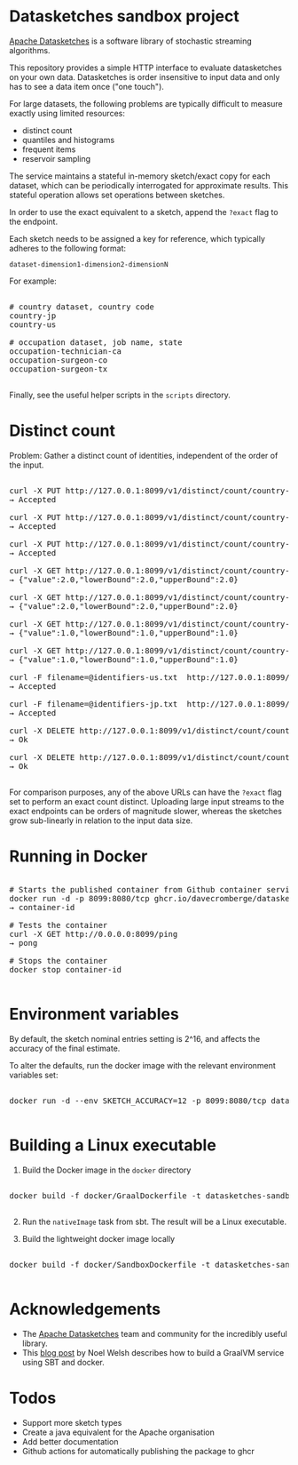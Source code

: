 # Datasketches sandbox project

[Apache Datasketches](https://datasketches.apache.org/) is a software library of stochastic streaming algorithms.

This repository provides a simple HTTP interface to evaluate datasketches on your own data.  Datasketches is order insensitive
to input data and only has to see a data item once ("one touch").

For large datasets, the following problems are typically difficult to measure exactly using limited resources:
- distinct count
- quantiles and histograms
- frequent items 
- reservoir sampling

The service maintains a stateful in-memory sketch/exact copy for each dataset, which can be periodically interrogated for approximate results.
This stateful operation allows set operations between sketches.

In order to use the exact equivalent to a sketch, append the `?exact` flag to the endpoint.

Each sketch needs to be assigned a key for reference, which typically adheres to the following format:

`dataset-dimension1-dimension2-dimensionN`

For example:

<pre>

# country dataset, country code
country-jp
country-us

# occupation dataset, job name, state
occupation-technician-ca
occupation-surgeon-co
occupation-surgeon-tx

</pre>

Finally, see the useful helper scripts in the `scripts` directory.

# Distinct count

Problem: Gather a distinct count of identities, independent of the order of the input. 

<pre>

curl -X PUT http://127.0.0.1:8099/v1/distinct/count/country-jp/user-id1
→ Accepted

curl -X PUT http://127.0.0.1:8099/v1/distinct/count/country-jp/user-id2
→ Accepted

curl -X PUT http://127.0.0.1:8099/v1/distinct/count/country-us/user-id2
→ Accepted

curl -X GET http://127.0.0.1:8099/v1/distinct/count/country-jp
→ {"value":2.0,"lowerBound":2.0,"upperBound":2.0}

curl -X GET http://127.0.0.1:8099/v1/distinct/count/country-us/union/country-jp
→ {"value":2.0,"lowerBound":2.0,"upperBound":2.0}

curl -X GET http://127.0.0.1:8099/v1/distinct/count/country-us/intersect/country-jp
→ {"value":1.0,"lowerBound":1.0,"upperBound":1.0}

curl -X GET http://127.0.0.1:8099/v1/distinct/count/country-jp/anotb/country-us
→ {"value":1.0,"lowerBound":1.0,"upperBound":1.0}

curl -F filename=@identifiers-us.txt  http://127.0.0.1:8099/v1/distinct/count/country-us
→ Accepted

curl -F filename=@identifiers-jp.txt  http://127.0.0.1:8099/v1/distinct/count/country-jp?exact
→ Accepted

curl -X DELETE http://127.0.0.1:8099/v1/distinct/count/country-jp
→ Ok

curl -X DELETE http://127.0.0.1:8099/v1/distinct/count/country-us
→ Ok

</pre>

For comparison purposes, any of the above URLs can have the `?exact` flag set to perform an exact
count distinct.  Uploading large input streams to the exact endpoints can be orders of magnitude slower,
whereas the sketches grow sub-linearly in relation to the input data size.

# Running in Docker

<pre>

# Starts the published container from Github container service
docker run -d -p 8099:8080/tcp ghcr.io/davecromberge/datasketches-sandbox/ds-sandbox-server:latest
→ container-id

# Tests the container
curl -X GET http://0.0.0.0:8099/ping
→ pong

# Stops the container
docker stop container-id

</pre>

# Environment variables

By default, the sketch nominal entries setting is 2^16, and affects the accuracy of the final estimate.

To alter the defaults, run the docker image with the relevant environment variables set:

<pre>

docker run -d --env SKETCH_ACCURACY=12 -p 8099:8080/tcp datasketches-sandbox/ds-sandbox-server

</pre>

# Building a Linux executable

1. Build the Docker image in the `docker` directory

<pre>

docker build -f docker/GraalDockerfile -t datasketches-sandbox/graalvm-native-image .

</pre>

2. Run the `nativeImage` task from sbt. The result will be a Linux executable. 

3. Build the lightweight docker image locally

<pre>

docker build -f docker/SandboxDockerfile -t datasketches-sandbox/ds-sandbox-server .

</pre>

# Acknowledgements

- The [Apache Datasketches](https://datasketches.apache.org/) team and community for the incredibly useful library.
- This [blog post](https://www.inner-product.com/posts/serverless-scala-services-with-graalvm/) by Noel Welsh describes how
  to build a GraalVM service using SBT and docker.
  
# Todos

- Support more sketch types
- Create a java equivalent for the Apache organisation
- Add better documentation
- Github actions for automatically publishing the package to ghcr
